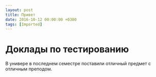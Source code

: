 ```yaml
---
layout: post
title: Привет
date: 2016-10-12 00:00:00 +0300
tags: [Imported]
---
```

# Доклады по тестированию 

В универе в последнем семестре поставили отличный предмет с отличным преподом.